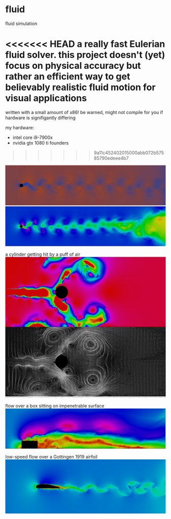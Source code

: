 # fluid
fluid simulation 

<<<<<<< HEAD
a really fast Eulerian fluid solver. this project doesn't (yet) focus on physical accuracy but rather an efficient way to get believably realistic fluid motion for visual applications
=======
written with a small amount of x86! be warned, might not compile for you if hardware is signifigantly differing 

my hardware: 
- intel core i9-7900x
- nvidia gtx 1080 ti founders 
>>>>>>> 9a11c452402015000abb072b57585790edeee4b7

![alt text](https://github.com/adambigg-s/fluid/blob/main/examples/sphere_karman_street.png)
![alt text](https://github.com/adambigg-s/fluid/blob/main/examples/cylinder_karman_street.png)

a cylinder getting hit by a puff of air 
![alt text](https://github.com/adambigg-s/fluid/blob/main/examples/cylinder_stream_composite.png)

flow over a box sitting on impenetrable surface
![alt text](https://github.com/adambigg-s/fluid/blob/main/examples/low_speed_box_flow.png)

low-speed flow over a Gottingen 1919 airfoil 
![alt text](https://github.com/adambigg-s/fluid/blob/main/examples/gottingen_1919.png)
